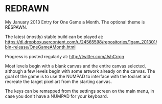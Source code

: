 REDRAWN
===========

My January 2013 Entry for One Game a Month. The optional theme is RESPAWN.

The latest (mostly) stable build can be played at:
https://dl.dropboxusercontent.com/u/24565598/repositories/1gam_201301/bin-release/OneGameAMonth.html

Progress is posted regularly at:
http://twitter.com/JshCrrgn

Most levels begin with a blank canvas and the entire canvas selected, although a few levels begin with some artwork already on the canvas. The goal of the game is to use the NUMPAD to interface with the toolset and recreate the target pixel art from the starting canvas.

The keys can be remapped from the settings screen on the main menu, in case you don't have a NUMPAD for your keyboard.
